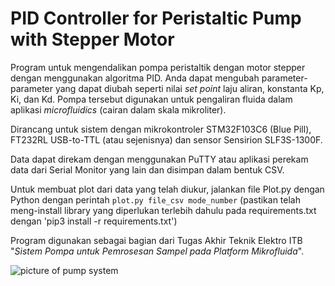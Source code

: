 # PID Controller for Peristaltic Pump with Stepper Motor

Program untuk mengendalikan pompa peristaltik dengan motor stepper dengan menggunakan algoritma PID. Anda dapat mengubah parameter-parameter yang dapat diubah seperti nilai *set point* laju aliran, konstanta Kp, Ki, dan Kd. Pompa tersebut digunakan untuk pengaliran fluida dalam aplikasi *microfluidics* (cairan dalam skala mikroliter).

Dirancang untuk sistem dengan mikrokontroler STM32F103C6 (Blue Pill), FT232RL USB-to-TTL (atau sejenisnya) dan sensor Sensirion SLF3S-1300F.

Data dapat direkam dengan menggunakan PuTTY atau aplikasi perekam data dari Serial Monitor yang lain dan disimpan dalam bentuk CSV.

Untuk membuat plot dari data yang telah diukur, jalankan file Plot.py dengan Python dengan perintah `plot.py file_csv mode_number`
(pastikan telah meng-install library yang diperlukan terlebih dahulu pada requirements.txt dengan 'pip3 install -r requirements.txt')

Program digunakan sebagai bagian dari Tugas Akhir Teknik Elektro ITB "*Sistem Pompa untuk Pemrosesan Sampel pada Platform Mikrofluida*".

![picture of pump system](https://i.ibb.co/FKqknvx/produk-resized.jpg)
